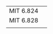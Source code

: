 |           |      |
| --------- | ---- |
| MIT 6.824 |      |
| MIT 6.828 |      |
|           |      |

